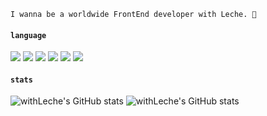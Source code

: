 
```
I wanna be a worldwide FrontEnd developer with Leche. 🐺
```

#### `language`
<img src="https://img.shields.io/badge/HTML-orangered?style=flat-square&logo=html5&logoColor=white"/> <img src="https://img.shields.io/badge/CSS-blue?style=flat-square&logo=css3&logoColor=white"/> <img src="https://img.shields.io/badge/JavaScript-yellow?style=flat-square&logo=javascript&logoColor=white"/> <img src="https://img.shields.io/badge/jQuery-darkblue?style=flat-square&logo=jquery&logoColor=white"/> <img src="https://img.shields.io/badge/Bootstrap-purple?style=flat-square&logo=bootstrap&logoColor=white"/> <img src="https://img.shields.io/badge/Sass-pink?style=flat-square&logo=sass&logoColor=white"/> 
#### `stats`
![withLeche's GitHub stats](https://github-readme-stats.vercel.app/api?username=withLeche&theme=vue&show_icons=true) ![withLeche's GitHub stats](https://github-readme-stats.vercel.app/api/top-langs/?username=withLeche&theme=vue&show_icons=true)
